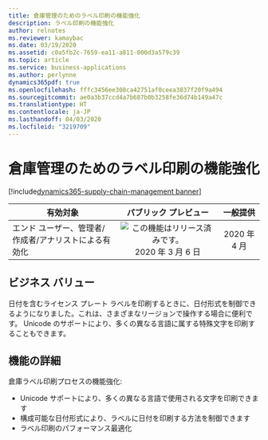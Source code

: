 ```yaml
---
title: 倉庫管理のためのラベル印刷の機能強化
description: ラベル印刷の機能強化
author: relnotes
ms.reviewer: kamaybac
ms.date: 03/19/2020
ms.assetid: c0a5fb2c-7659-ea11-a811-000d3a579c39
ms.topic: article
ms.service: business-applications
ms.author: perlynne
dynamics365pdf: true
ms.openlocfilehash: fffc3456ee308ca42751af0ceea3837f20f9a494
ms.sourcegitcommit: ae0a3b37ccd4a7b687b0b3258fe36d74b149a47c
ms.translationtype: HT
ms.contentlocale: ja-JP
ms.lasthandoff: 04/03/2020
ms.locfileid: "3219709"
---
```

# <a name="label-printing-enhancements-for-warehouse-management"></a>倉庫管理のためのラベル印刷の機能強化
[!include[dynamics365-supply-chain-management banner](../includes/dynamics365-supply-chain-management.md)]

| 有効対象    |  パブリック プレビュー | 一般提供 | 
| ---------- | :----------: |:----------: |
|エンド ユーザー、管理者/作成者/アナリストによる有効化|![この機能はリリース済みです。](/dynamics365-release-plan/media/green-checkmark.png "この機能はリリース済みです。") 2020 年 3 月 6 日| 2020 年 4 月|


## <a name="business-value"></a>ビジネス バリュー
<!-- bv start -->
日付を含むライセンス プレート ラベルを印刷するときに、日付形式を制御できるようになりました。これは、さまざまなリージョンで操作する場合に便利です。 Unicode のサポートにより、多くの異なる言語に属する特殊文字を印刷することもできます。
  
<!-- bv end -->



## <a name="feature-details"></a>機能の詳細
<!--feature detail start -->
倉庫ラベル印刷プロセスの機能強化:

- Unicode サポートにより、多くの異なる言語で使用される文字を印刷できます
- 構成可能な日付形式により、ラベルに日付を印刷する方法を制御できます
- ラベル印刷のパフォーマンス最適化 

<!--feature detail end -->








